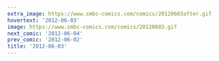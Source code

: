 ```yaml
---
extra_image: https://www.smbc-comics.com/comics/20120603after.gif
hovertext: '2012-06-03'
image: https://www.smbc-comics.com/comics/20120603.gif
next_comic: '2012-06-04'
prev_comic: '2012-06-02'
title: '2012-06-03'
---
```


